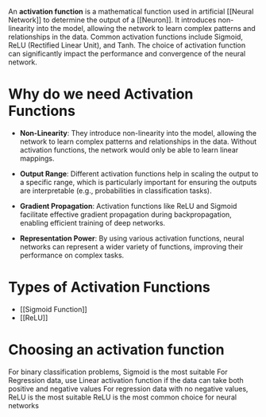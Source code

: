 An **activation function** is a mathematical function used in artificial [[Neural Network]] to determine the output of a [[Neuron]]. It introduces non-linearity into the model, allowing the network to learn complex patterns and relationships in the data. Common activation functions include Sigmoid, ReLU (Rectified Linear Unit), and Tanh. The choice of activation function can significantly impact the performance and convergence of the neural network.

# Why do we need Activation Functions
- **Non-Linearity**: They introduce non-linearity into the model, allowing the network to learn complex patterns and relationships in the data. Without activation functions, the network would only be able to learn linear mappings.
    
- **Output Range**: Different activation functions help in scaling the output to a specific range, which is particularly important for ensuring the outputs are interpretable (e.g., probabilities in classification tasks).
    
- **Gradient Propagation**: Activation functions like ReLU and Sigmoid facilitate effective gradient propagation during backpropagation, enabling efficient training of deep networks.
    
- **Representation Power**: By using various activation functions, neural networks can represent a wider variety of functions, improving their performance on complex tasks.
# Types of Activation Functions
- [[Sigmoid Function]]
- [[ReLU]]

# Choosing an activation function
For binary classification problems, Sigmoid is the most suitable
For Regression data, use Linear activation function if the data can take both positive and negative values
For regression data with no negative values, ReLU is the most suitable 
ReLU is the most common choice for neural networks